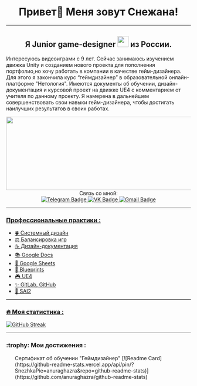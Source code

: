 <h1>
<div align="center">
Привет👋 Меня зовут Снежана!
</div>
</h1>

---

<div align="center">
<h2>
   Я Junior game-designer <img src="https://media.giphy.com/media/WUlplcMpOCEmTGBtBW/giphy.gif" width="30"> из России.
</div>
</h2>

Интересуюсь видеоиграми с 9 лет. Сейчас занимаюсь изучением движка Unity и созданием нового проекта для пополнения портфолио,но хочу работать в компании в качестве гейм-дизайнера. Для этого я закончила курс “геймдизайнер” в образовательной онлайн-платформе "Нетология". Имеются документы об обучении, дизайн-документация и курсовой проект на движке UE4 с комментарием от учителя по данному проекту. Я намерена в дальнейшем совершенствовать свои навыки гейм-дизайнера, чтобы достигать наилучших результатов в своих работах.

<div align="center">
 <img src="https://raw.githubusercontent.com/FilimonovAlexey/FilimonovAlexey/50be29f8a24667802c3fa5393c879a2db3caf641/assets/github-snake.svg" width="800" height="200"/>
</div>

<div align="center">
 Cвязь со мной:
</div>

<div align="center">
  <a href="https://t.me/SnezhkaPie" target="_blank">
    <img src="https://img.shields.io/badge/Telegram-blue?style=for-the-badge&logo=Telegram&logoColor=white" alt="Telegram Badge"/>
  </a>
  <a href="https://vk.com/snezhopkatatarskaya" target="_blank">
   <img src="https://img.shields.io/badge/VK-blue?style=for-the-badge&logo=VK&logoColor=white" alt="VK Badge"/>
  </a>
  <a href="mailto:snezkaplaygames3@gmail.com" target="_blank">
   <img src="https://img.shields.io/badge/Gmail-red?style=for-the-badge&logo=Gmail&logoColor=white" alt="Gmail Badge"/>
</div>

---

<h3>
Профессиональные практики :
</h3>

- :four_leaf_clover: Системный дизайн
- :balance_scale: Балансировка игр
- :coffee: Дизайн-документация
- :books: Google Docs
- :star2: Google Sheets
- :space_invader: Blueprints
- :video_game: UE4
- :sparkles: GitLab, GitHub
- :art: SAI2

---

### :fire: Моя статистика :
[![GitHub Streak](http://github-readme-streak-stats.herokuapp.com?user=SnezhkaPie&theme=midnight-purple&hide_border=%D0%B8%D1%81%D1%82%D0%B8%D0%BD%D0%BD%D1%8B%D0%B9&locale=ru)](https://git.io/streak-stats)

---

<h3>
:trophy: Мои достижения :
</h3>
<ul>
Сертификат об обучении "Геймдизайнер" [![Readme Card](https://github-readme-stats.vercel.app/api/pin/?SnezhkaPie=anuraghazra&repo=github-readme-stats)](https://github.com/anuraghazra/github-readme-stats)









